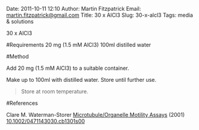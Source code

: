 Date: 2011-10-11 12:10
Author: Martin Fitzpatrick
Email: martin.fitzpatrick@gmail.com
Title: 30 x AlCl3
Slug: 30-x-alcl3
Tags: media &amp; solutions

30 x AlCl3





#Requirements
20 mg (1.5 mM AlCl3)
100ml distilled water

#Method

Add 20 mg (1.5 mM AlCl3) to a suitable container.  



Make up to 100ml with distilled water. Store until further use.


>Store at room temperature.




#References


Clare M. Waterman-Storer [Microtubule/Organelle Motility Assays](http://dx.doi.org/10.1002/0471143030.cb1301s00)  (2001)
[10.1002/0471143030.cb1301s00](http://dx.doi.org/10.1002/0471143030.cb1301s00)





